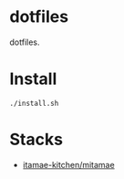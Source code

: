 dotfiles
========

dotfiles.

# Install

```
./install.sh
```

# Stacks

* [itamae-kitchen/mitamae](https://github.com/itamae-kitchen/mitamae)
